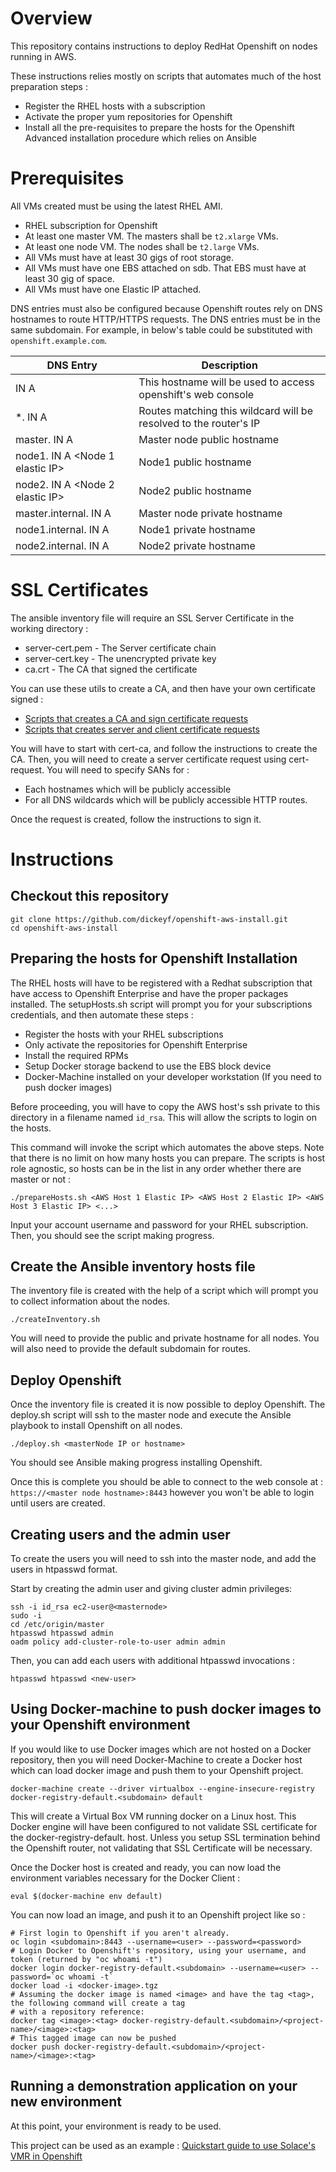 # Overview

This repository contains instructions to deploy RedHat Openshift on nodes running in AWS.

These instructions relies mostly on scripts that automates much of the host preparation steps :
* Register the RHEL hosts with a subscription
* Activate the proper yum repositories for Openshift
* Install all the pre-requisites to prepare the hosts for the Openshift Advanced installation procedure which relies on Ansible

# Prerequisites

All VMs created must be using the latest RHEL AMI.

* RHEL subscription for Openshift 
* At least one master VM.  The masters shall be `t2.xlarge` VMs.
* At least one node VM.  The nodes shall be `t2.large` VMs.
* All VMs must have at least 30 gigs of root storage.
* All VMs must have one EBS attached on sdb.  That EBS must have at least 30 gig of space.
* All VMs must have one Elastic IP attached.

DNS entries must also be configured because Openshift routes rely on DNS hostnames to route HTTP/HTTPS requests.
The DNS entries must be in the same subdomain.  For example, <subdomain> in below's table could be substituted with 
`openshift.example.com`.

| DNS Entry                                                   | Description                                                       |
| ----------------------------------------------------------- | ----------------------------------------------------------------- |
| <subdomain> IN A <master node elastic IP>                   | This hostname will be used to access openshift's web console      |
| *.<subdomain> IN A <master node elastic IP>                 | Routes matching this wildcard will be resolved to the router's IP |
| master.<subdomain> IN A <master node elastic IP>            | Master node public hostname                                       |
| node1.<subdomain> IN A <Node 1 elastic IP>                  | Node1 public hostname                                             |
| node2.<subdomain> IN A <Node 2 elastic IP>                  | Node2 public hostname                                             |
| master.internal.<subdomain> IN A <master node private IP>   | Master node private hostname                                      |
| node1.internal.<subdomain> IN A <master node private IP>    | Node1 private hostname                                            |
| node2.internal.<subdomain> IN A <master node private IP>    | Node2 private hostname                                            |

# SSL Certificates

The ansible inventory file will require an SSL Server Certificate in the working directory :
* server-cert.pem - The Server certificate chain
* server-cert.key - The unencrypted private key
* ca.crt - The CA that signed the certificate

You can use these utils to create a CA, and then have your own certificate signed :
* [Scripts that creates a CA and sign certificate requests](https://github.com/dickeyf/cert-ca)
* [Scripts that creates server and client certificate requests](https://github.com/dickeyf/cert-requests)

You will have to start with cert-ca, and follow the instructions to create the CA.
Then, you will need to create a server certificate request using cert-request.  You will need to specify SANs for :
* Each hostnames which will be publicly accessible
* For all DNS wildcards which will be publicly accessible HTTP routes.

Once the request is created, follow the instructions to sign it.

# Instructions

## Checkout this repository

```
git clone https://github.com/dickeyf/openshift-aws-install.git
cd openshift-aws-install
```

## Preparing the hosts for Openshift Installation

The RHEL hosts will have to be registered with a Redhat subscription that have access to Openshift Enterprise and have the
proper packages installed.  The setupHosts.sh script will prompt you for your subscriptions credentials, and then automate
these steps :
* Register the hosts with your RHEL subscriptions
* Only activate the repositories for Openshift Enterprise
* Install the required RPMs
* Setup Docker storage backend to use the EBS block device
* Docker-Machine installed on your developer workstation (If you need to push docker images)

Before proceeding, you will have to copy the AWS host's ssh private to this directory in a filename named `id_rsa`.
This will allow the scripts to login on the hosts.

This command will invoke the script which automates the above steps.  Note that there is no limit on how many hosts you
can prepare.  The scripts is host role agnostic, so hosts can be in the list in any order whether there are master or not :
```
./prepareHosts.sh <AWS Host 1 Elastic IP> <AWS Host 2 Elastic IP> <AWS Host 3 Elastic IP> <...>
```

Input your account username and password for your RHEL subscription.  Then, you should see the script making progress.

## Create the Ansible inventory hosts file

The inventory file is created with the help of a script which will prompt you to collect information about the nodes.

```
./createInventory.sh
```

You will need to provide the public and private hostname for all nodes.  You will also need to provide the
default subdomain for routes.

## Deploy Openshift

Once the inventory file is created it is now possible to deploy Openshift.  The deploy.sh script will ssh to the
master node and execute the Ansible playbook to install Openshift on all nodes.

```
./deploy.sh <masterNode IP or hostname>
```

You should see Ansible making progress installing Openshift.

Once this is complete you should be able to connect to the web console at : `https://<master node hostname>:8443`
however you won't be able to login until users are created.

## Creating users and the admin user

To create the users you will need to ssh into the master node, and add the users in htpasswd format.

Start by creating the admin user and giving cluster admin privileges:
```
ssh -i id_rsa ec2-user@<masternode>
sudo -i
cd /etc/origin/master
htpasswd htpasswd admin
oadm policy add-cluster-role-to-user admin admin
```

Then, you can add each users with additional htpasswd invocations :

```
htpasswd htpasswd <new-user>
```

## Using Docker-machine to push docker images to your Openshift environment

If you would like to use Docker images which are not hosted on a Docker repository, then you will need Docker-Machine
to create a Docker host which can load docker image and push them to your Openshift project.

```
docker-machine create --driver virtualbox --engine-insecure-registry docker-registry-default.<subdomain> default
```

This will create a Virtual Box VM running docker on a Linux host.  This Docker engine will have been configured to not
validate SSL certificate for the docker-registry-default.<subdomain> host.  Unless you setup SSL termination behind the
Openshift router, not validating that SSL Certificate will be necessary.

Once the Docker host is created and ready, you can now load the environment variables necessary for the Docker Client :
```
eval $(docker-machine env default)
```

You can now load an image, and push it to an Openshift project like so :

```
# First login to Openshift if you aren't already.
oc login <subdomain>:8443 --username=<user> --password=<password>
# Login Docker to Openshift's repository, using your username, and token (returned by "oc whoami -t")
docker login docker-registry-default.<subdomain> --username=<user> --password=`oc whoami -t`
docker load -i <docker-image>.tgz
# Assuming the docker image is named <image> and have the tag <tag>, the following command will create a tag
# with a repository reference:
docker tag <image>:<tag> docker-registry-default.<subdomain>/<project-name>/<image>:<tag>
# This tagged image can now be pushed
docker push docker-registry-default.<subdomain>/<project-name>/<image>:<tag>
```

## Running a demonstration application on your new environment

At this point, your environment is ready to be used.

This project can be used as an example : [Quickstart guide to use Solace's VMR in Openshift](https://github.com/SolaceLabs/solace-openshift-quickstart)